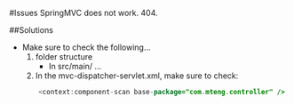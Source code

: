 #Issues
SpringMVC does not work. 404. 

##Solutions
* Make sure to check the following...
	1. folder structure
		- In src/main/
		...
	2. In the mvc-dispatcher-servlet.xml, make sure to check:
	```java
		<context:component-scan base-package="com.mteng.controller" />
	```


